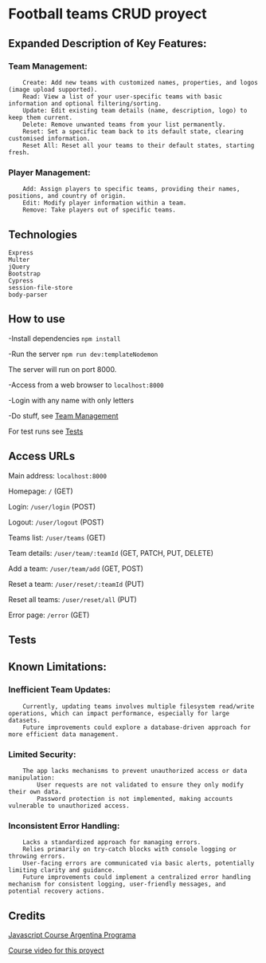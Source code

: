 # Football teams CRUD proyect

## Expanded Description of Key Features:

### Team Management:<a name="teamManagement"></a>
```
    Create: Add new teams with customized names, properties, and logos (image upload supported).
    Read: View a list of your user-specific teams with basic information and optional filtering/sorting.
    Update: Edit existing team details (name, description, logo) to keep them current.
    Delete: Remove unwanted teams from your list permanently.
    Reset: Set a specific team back to its default state, clearing customised information.
    Reset All: Reset all your teams to their default states, starting fresh.
```
### Player Management:
```
    Add: Assign players to specific teams, providing their names, positions, and country of origin.
    Edit: Modify player information within a team.
    Remove: Take players out of specific teams.
```
## Technologies

    Express
    Multer
    jQuery
    Bootstrap
    Cypress
    session-file-store
    body-parser
    
## How to use

-Install dependencies `npm install`

-Run the server `npm run dev:templateNodemon`

The server will run on port 8000.

-Access from a web browser to `localhost:8000`

-Login with any name with only letters

-Do stuff, see [Team Management](#teamManagement)

For test runs see [Tests](#tests)

## Access URLs
Main address: `localhost:8000`

Homepage: `/` (GET)

Login: `/user/login` (POST)

Logout: `/user/logout` (POST)

Teams list: `/user/teams` (GET)

Team details: `/user/team/:teamId` (GET, PATCH, PUT, DELETE)

Add a team: `/user/team/add` (GET, POST)

Reset a team: `/user/reset/:teamId` (PUT) 

Reset all teams: `/user/reset/all` (PUT)

Error page: `/error` (GET)

## Tests <a name="tests"></a>


## Known Limitations:

### Inefficient Team Updates:
```
    Currently, updating teams involves multiple filesystem read/write operations, which can impact performance, especially for large datasets.
    Future improvements could explore a database-driven approach for more efficient data management.
```
### Limited Security:
```
    The app lacks mechanisms to prevent unauthorized access or data manipulation:
        User requests are not validated to ensure they only modify their own data.
        Password protection is not implemented, making accounts vulnerable to unauthorized access.
```      
### Inconsistent Error Handling:
```
    Lacks a standardized approach for managing errors.
    Relies primarily on try-catch blocks with console logging or throwing errors.
    User-facing errors are communicated via basic alerts, potentially limiting clarity and guidance.
    Future improvements could implement a centralized error handling mechanism for consistent logging, user-friendly messages, and potential recovery actions.
```
## Credits
[Javascript Course Argentina Programa](https://argentinaprograma.com/)

[Course video for this proyect](https://www.youtube.com/watch?v=8LxxQeNCu4U&list=PLs73pLtDNXD893LSF8fP-EfZbGWMECmnc&index=17)
